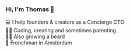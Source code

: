 ### Hi, I'm Thomas 👋

💻 I help founders & creators as a Concierge CTO  
👨‍💻 Coding, creating and sometimes parenting  
🧔‍♂️ Also growing a beard  
📍 Frenchman in Amsterdam  


